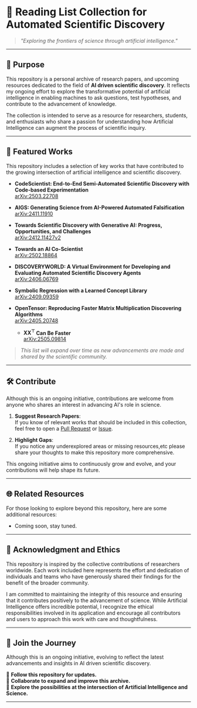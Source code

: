 # **🚀 Reading List Collection for Automated Scientific Discovery**

> *"Exploring the frontiers of science through artificial intelligence."*

---

## 🌌 Purpose

This repository is a personal archive of research papers, and upcoming resources dedicated to the field of **AI driven scientific discovery**. It reflects my ongoing effort to explore the transformative potential of artificial intelligence in enabling machines to ask questions, test hypotheses, and contribute to the advancement of knowledge.

The collection is intended to serve as a resource for researchers, students, and enthusiasts who share a passion for understanding how Artificial Intelligence can augment the process of scientific inquiry.

---

## 📜 Featured Works

This repository includes a selection of key works that have contributed to the growing intersection of artificial intelligence and scientific discovery.

- **CodeScientist: End-to-End Semi-Automated Scientific Discovery with Code-based Experimentation**  
  [arXiv:2503.22708](https://arxiv.org/abs/2503.22708)

- **AIGS: Generating Science from AI-Powered Automated Falsification**  
  [arXiv:2411.11910](https://arxiv.org/abs/2411.11910)

- **Towards Scientific Discovery with Generative AI: Progress, Opportunities, and Challenges**  
  [arXiv:2412.11427v2](https://arxiv.org/abs/2412.11427)

- **Towards an AI Co-Scientist**  
  [arXiv:2502.18864](https://arxiv.org/abs/2502.18864)

- **DISCOVERYWORLD: A Virtual Environment for Developing and Evaluating Automated Scientific Discovery Agents**  
  [arXiv:2406.06769](https://arxiv.org/abs/2406.06769)

- **Symbolic Regression with a Learned Concept Library**  
  [arXiv:2409.09359](https://arxiv.org/abs/2409.09359)

- **OpenTensor: Reproducing Faster Matrix Multiplication Discovering Algorithms**  
  [arXiv:2405.20748](https://arxiv.org/abs/2405.20748)

  - **$\mathbf{X X^{\top}}$ Can Be Faster**  
  [arXiv:2505.09814](https://arxiv.org/abs/2505.09814)

> *This list will expand over time as new advancements are made and shared by the scientific community.*


---

## 🛠️ Contribute

Although this is an ongoing initiative, contributions are welcome from anyone who shares an interest in advancing AI's role in science.

1. **Suggest Research Papers**:  
   If you know of relevant works that should be included in this collection, feel free to open a [Pull Request](https://github.com/Alphino1/Reading-List-Collection-for-Scientific-Discovery/pulls) or [Issue](https://github.com/Alphino1/Reading-List-Collection-for-Scientific-Discovery/issues).

2. **Highlight Gaps**:  
   If you notice any underexplored areas or missing resources,etc please share your thoughts to make this repository more comprehensive.

This ongoing initiative aims to continuously grow and evolve, and your contributions will help shape its future.

---

## 🌐 Related Resources

For those looking to explore beyond this repository, here are some additional resources:
- Coming soon, stay tuned.

---

## 📜 Acknowledgment and Ethics

This repository is inspired by the collective contributions of researchers worldwide. Each work included here represents the effort and dedication of individuals and teams who have generously shared their findings for the benefit of the broader community.

I am committed to maintaining the integrity of this resource and ensuring that it contributes positively to the advancement of science. While Artificial Intelligence offers incredible potential, I recognize the ethical responsibilities involved in its application and encourage all contributors and users to approach this work with care and thoughtfulness.

---

## 📣 Join the Journey

Although this is an ongoing initiative, evolving to reflect the latest advancements and insights in AI driven scientific discovery.

🌟 **Follow this repository for updates.**  
🌟 **Collaborate to expand and improve this archive.**  
🌟 **Explore the possibilities at the intersection of Artificial Intelligence and Science.**

---
